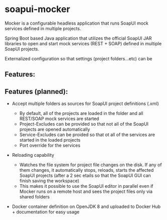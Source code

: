 # soapui-mocker

Mocker is a configurable headless application that runs SoapUI mock services defined in multiple projects.

Spring Boot based Java application that utilizes the official SoapUI JAR libraries to open and start mock services (REST + SOAP) defined in multiple SoapUI projects.

Externalized configuration so that settings (project folders...etc) can be 

## Features:


## Features (planned):

- Accept multiple folders as sources for SoapUI project definitions (.xml)
  - By default, all of the projects are loaded in the folder and all REST/SOAP mock services are started
  - Project-Excludes can be provided so that not all of the SoapUI projects are opened automatically
  - Service-Excludes can be proided so that ot all of the services are started in the loaded projects
  - Port override for the services
  
- Reloading capability
  - Watches the file system for project file changes on the disk. If any of them changes, it automatically
    stops, reloads, starts the affected SoapUI projects (after a 2 sec etails so that the SoapUI GUI can 
    finish saving the workspace)
  - This makes it possible to use the SoapUI editor in parallel even if Mocker runs on a remote host and sees
    the project files only via shared folders

- Docker container definition on OpenJDK 8 and uploaded to Docker Hub + documentation for easy usage

